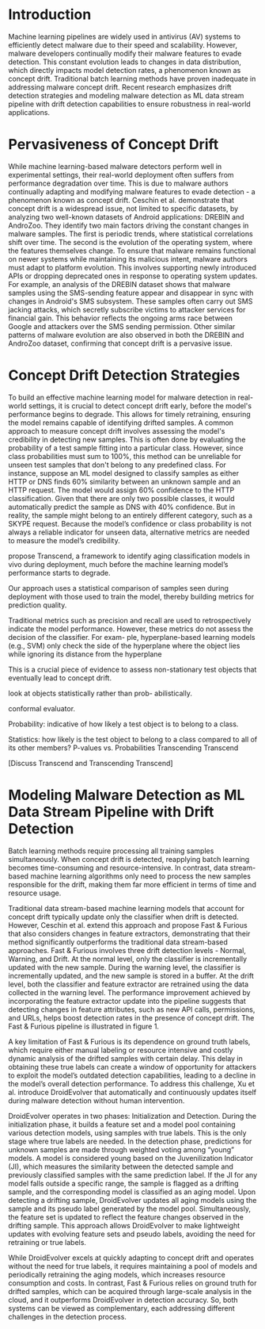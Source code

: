 # Introduction

Machine learning pipelines are widely used in antivirus (AV) systems to efficiently detect malware due to their speed and scalability. However, malware developers continually modify their malware features to evade detection. This constant evolution leads to changes in data distribution, which directly impacts model detection rates, a phenomenon known as concept drift. Traditional batch learning methods have proven inadequate in addressing malware concept drift. Recent research emphasizes drift detection strategies and modeling malware detection as ML data stream pipeline with drift detection capabilities to ensure robustness in real-world applications.


# Pervasiveness of Concept Drift
While machine learning-based malware detectors perform well in experimental settings, their real-world deployment often suffers from performance degradation over time. This is due to malware authors continually adapting and modifying malware features to evade detection - a phenomenon known as concept drift. Ceschin et al. demonstrate that concept drift is a widespread issue, not limited to specific datasets, by analyzing two well-known datasets of Android applications: DREBIN and AndroZoo. They identify two main factors driving the constant changes in malware samples. The first is periodic trends, where statistical correlations shift over time. The second is the evolution of the operating system, where the features themselves change.
To ensure that malware remains functional on newer systems while maintaining its malicious intent, malware authors must adapt to platform evolution. This involves supporting newly introduced APIs or dropping deprecated ones in response to operating system updates. For example, an analysis of the DREBIN dataset shows that malware samples using the SMS-sending feature appear and disappear in sync with changes in Android's SMS subsystem. These samples often carry out SMS jacking attacks, which secretly subscribe victims to attacker services for financial gain. This behavior reflects the ongoing arms race between Google and attackers over the SMS sending permission. Other similar patterns of malware evolution are also observed in both the DREBIN and AndroZoo dataset, confirming that concept drift is a pervasive issue.


# Concept Drift Detection Strategies

To build an effective machine learning model for malware detection in real-world settings, it is crucial to detect concept drift early, before the model's performance begins to degrade. This allows for timely retraining, ensuring the model remains capable of identifying drifted samples. A common approach to measure concept drift involves assessing the model's credibility in detecting new samples. This is often done by evaluating the probability of a test sample fitting into a particular class.
However, since class probabilities must sum to 100%, this method can be unreliable for unseen test samples that don't belong to any predefined class. For instance, suppose an ML model designed to classify samples as either HTTP or DNS finds 60% similarity between an unknown sample and an HTTP request. The model would assign 60% confidence to the HTTP classification. Given that there are only two possible classes, it would automatically predict the sample as DNS with 40% confidence. But in reality, the sample might belong to an entirely different category, such as a SKYPE request.
Because the model’s confidence or class probability is not always a reliable indicator for unseen data, alternative metrics are needed to measure the model’s credibility. 

		


propose Transcend, a framework to identify aging classification models in vivo during deployment, much before the machine learning model’s performance starts to degrade. 

Our approach uses a statistical comparison of samples seen during deployment with those used to train the model, thereby building metrics for prediction quality. 
		 	 	 		
Traditional metrics such as precision and recall are used to retrospectively indicate the model performance. However, these metrics do not assess the decision of the classifier. For exam- ple, hyperplane-based learning models (e.g., SVM) only check the side of the hyperplane where the object lies while ignoring its distance from the hyperplane 
				
This is a crucial piece of evidence to assess non-stationary test objects that eventually lead to concept drift. 
				
				

				
look at objects statistically rather than prob- abilistically. 
				
conformal evaluator. 
				
Probability:  indicative of how likely a test object is to belong to a class. 
				
Statistics: how likely is the test object to belong to a class compared to all of its other members? 
P-values vs. Probabilities 
Transcending Transcend	
			
		
			
			
		
				
			
		


[Discuss Transcend and Transcending Transcend]

# Modeling Malware Detection as ML Data Stream Pipeline with Drift Detection

Batch learning methods require processing all training samples simultaneously. When concept drift is detected, reapplying batch learning becomes time-consuming and resource-intensive. In contrast, data stream-based machine learning algorithms only need to process the new samples responsible for the drift, making them far more efficient in terms of time and resource usage.

Traditional data stream-based machine learning models that account for concept drift typically update only the classifier when drift is detected. However, Ceschin et al. extend this approach and propose Fast & Furious that also considers changes in feature extractors, demonstrating that their method significantly outperforms the traditional data stream-based approaches. Fast & Furious involves three drift detection levels - Normal, Warning, and Drift. At the normal level, only the classifier is incrementally updated with the new sample. During the warning level, the classifier is incrementally updated, and the new sample is stored in a buffer. At the drift level, both the classifier and feature extractor are retrained using the data collected in the warning level. The performance improvement achieved by incorporating the feature extractor update into the pipeline suggests that detecting changes in feature attributes, such as new API calls, permissions, and URLs, helps boost detection rates in the presence of concept drift. The Fast & Furious pipeline is illustrated in figure 1.

A key limitation of Fast & Furious is its dependence on ground truth labels, which require either manual labeling or resource intensive and costly dynamic analysis of the drifted samples with certain delay. This delay in obtaining these true labels can create a window of opportunity for attackers to exploit the model’s outdated detection capabilities, leading to a decline in the model’s overall detection performance. To address this challenge, Xu et al. introduce DroidEvolver that 
automatically and continuously updates itself during malware detection without human intervention. 

DroidEvolver operates in two phases: Initialization and Detection. During the initialization phase, it builds a feature set and a model pool containing various detection models, using samples with true labels. This is the only stage where true labels are needed. In the detection phase, predictions for unknown samples are made through weighted voting among “young” models. A model is considered young based on the Juvenilization Indicator (JI), which measures the similarity between the detected sample and previously classified samples with the same prediction label. If the JI for any model falls outside a specific range, the sample is flagged as a drifting sample, and the corresponding model is classified as an aging model.
Upon detecting a drifting sample, DroidEvolver updates all aging models using the sample and its pseudo label generated by the model pool. Simultaneously, the feature set is updated to reflect the feature changes observed in the drifting sample. This approach allows DroidEvolver to make lightweight updates with evolving feature sets and pseudo labels, avoiding the need for retraining or true labels.

While DroidEvolver excels at quickly adapting to concept drift and operates without the need for true labels, it requires maintaining a pool of models and periodically retraining the aging models, which increases resource consumption and costs. In contrast, Fast & Furious relies on ground truth for drifted samples, which can be acquired through large-scale analysis in the cloud, and it outperforms DroidEvolver in detection accuracy. So, both systems can be viewed as complementary, each addressing different challenges in the detection process.

